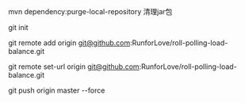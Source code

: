 mvn dependency:purge-local-repository 清理jar包

git init

git remote add origin git@github.com:RunforLove/roll-polling-load-balance.git 

git remote set-url origin git@github.com:RunforLove/roll-polling-load-balance.git 

 git push origin master --force